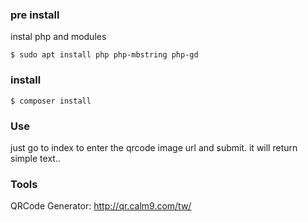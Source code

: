 ### pre install

instal php and modules
```
$ sudo apt install php php-mbstring php-gd
```

### install
```
$ composer install
```

### Use
just go to index to enter the qrcode image url and submit.
it will return simple text..

### Tools
QRCode Generator: http://qr.calm9.com/tw/